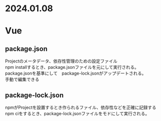 2024.01.08
=============
# Vue

## package.json
Projectのメータデータ、依存性管理のための設定ファイル<br>
npm installするとき、package.jsonファイルを元にして実行される。<br>
package.jsonを基準にして　package-lock.jsonがアップデートされる。<br>
手動で編集できる<br>

## package-lock.json
npmがProjectを設置するとき作られるファイル、依存性などを正確に記録する<br>
npm ciをするとき、package-lock.jsonファイルをモドにして実行される。<br>
